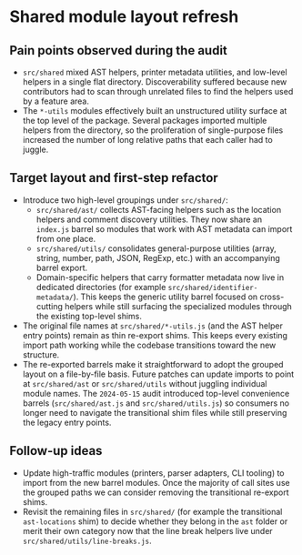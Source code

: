# Shared module layout refresh

## Pain points observed during the audit

- `src/shared` mixed AST helpers, printer metadata utilities, and low-level
  helpers in a single flat directory. Discoverability suffered because new
  contributors had to scan through unrelated files to find the helpers used by
  a feature area.
- The `*-utils` modules effectively built an unstructured utility surface at the
  top level of the package. Several packages imported multiple helpers from the
  directory, so the proliferation of single-purpose files increased the number
  of long relative paths that each caller had to juggle.

## Target layout and first-step refactor

- Introduce two high-level groupings under `src/shared/`:
  - `src/shared/ast/` collects AST-facing helpers such as the location helpers
    and comment discovery utilities. They now share an `index.js` barrel so
    modules that work with AST metadata can import from one place.
  - `src/shared/utils/` consolidates general-purpose utilities (array, string,
    number, path, JSON, RegExp, etc.) with an accompanying barrel export.
  - Domain-specific helpers that carry formatter metadata now live in
    dedicated directories (for example `src/shared/identifier-metadata/`).
    This keeps the generic utility barrel focused on cross-cutting helpers
    while still surfacing the specialized modules through the existing
    top-level shims.
- The original file names at `src/shared/*-utils.js` (and the AST helper entry
  points) remain as thin re-export shims. This keeps every existing import path
  working while the codebase transitions toward the new structure.
- The re-exported barrels make it straightforward to adopt the grouped layout on
  a file-by-file basis. Future patches can update imports to point at
  `src/shared/ast` or `src/shared/utils` without juggling individual module
  names. The `2024-05-15` audit introduced top-level convenience barrels
  (`src/shared/ast.js` and `src/shared/utils.js`) so consumers no longer need to
  navigate the transitional shim files while still preserving the legacy entry
  points.

## Follow-up ideas

- Update high-traffic modules (printers, parser adapters, CLI tooling) to import
  from the new barrel modules. Once the majority of call sites use the grouped
  paths we can consider removing the transitional re-export shims.
- Revisit the remaining files in `src/shared/` (for example the transitional
  `ast-locations` shim) to decide whether they belong in the `ast` folder or
  merit their own category now that the line break helpers live under
  `src/shared/utils/line-breaks.js`.
